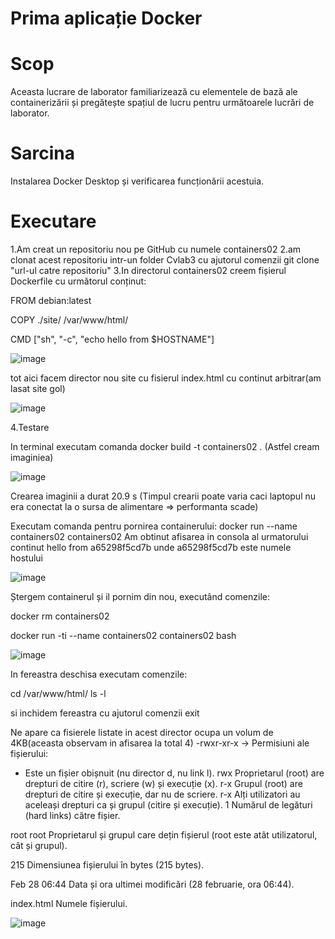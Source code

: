 # Prima aplicație Docker

# Scop
Aceasta lucrare de laborator familiarizează cu elementele de bază ale containerizării și pregătește spațiul de lucru pentru următoarele lucrări de laborator.

# Sarcina

Instalarea Docker Desktop și verificarea funcționării acestuia.

# Executare 

1.Am creat un repositoriu nou pe GitHub cu numele containers02 
2.am clonat acest repositoriu intr-un folder Cvlab3 cu ajutorul comenzii git clone "url-ul catre repositoriu"
3.In directorul containers02 creem fișierul Dockerfile cu următorul conținut:

FROM debian:latest

COPY ./site/ /var/www/html/

CMD ["sh", "-c", "echo hello from $HOSTNAME"]

![image](https://github.com/user-attachments/assets/f9aa7ae2-7b53-45a2-9b9f-9359ff691a31)

tot aici facem director nou site cu fisierul index.html cu continut arbitrar(am lasat site gol)

![image](https://github.com/user-attachments/assets/8270046c-e3bf-4a8f-8314-eb9a1dca3be4)

4.Testare 

In terminal executam comanda docker build -t containers02 . (Astfel cream imaginiea)

![image](https://github.com/user-attachments/assets/634ec4a5-1bbf-4aaa-834f-cab1245109bb)

Crearea imaginii a durat 20.9 s (Timpul crearii poate varia caci laptopul nu era conectat la o sursa de alimentare => performanta scade)

Executam comanda pentru pornirea containerului: docker run --name containers02 containers02
Am obtinut afisarea in consola al urmatorului continut hello from a65298f5cd7b unde a65298f5cd7b este numele hostului 

![image](https://github.com/user-attachments/assets/ed1116bd-7bd1-484b-8d96-dea81c1daef6)

Ștergem containerul și il pornim din nou, executând comenzile:

docker rm containers02

docker run -ti --name containers02 containers02 bash

![image](https://github.com/user-attachments/assets/70c41373-6d67-42c8-bb2c-80eb5e9732ec)

In fereastra deschisa executam comenzile:

cd /var/www/html/
ls -l

si inchidem fereastra cu ajutorul comenzii exit

Ne apare ca fisierele listate in acest director ocupa un volum de 4KB(aceasta observam in afisarea la total 4)
-rwxr-xr-x → Permisiuni ale fișierului:

- Este un fișier obișnuit (nu director d, nu link l).
rwx Proprietarul (root) are drepturi de citire (r), scriere (w) și execuție (x).
r-x Grupul (root) are drepturi de citire și execuție, dar nu de scriere.
r-x Alți utilizatori au aceleași drepturi ca și grupul (citire și execuție).
1 Numărul de legături (hard links) către fișier.

root root Proprietarul și grupul care dețin fișierul (root este atât utilizatorul, cât și grupul).

215 Dimensiunea fișierului în bytes (215 bytes).

Feb 28 06:44 Data și ora ultimei modificări (28 februarie, ora 06:44).

index.html Numele fișierului.

![image](https://github.com/user-attachments/assets/c24d7ec0-a6da-4de0-bfbf-dcb6faf1a419)
